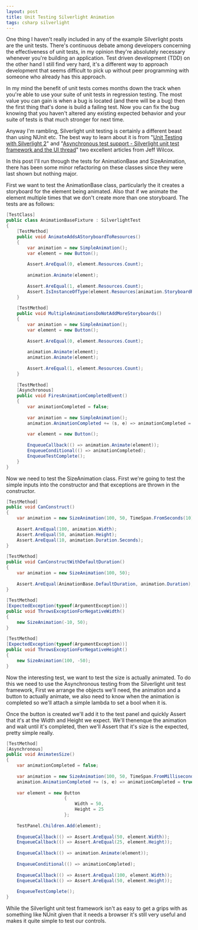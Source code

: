 ```yaml
---
layout: post
title: Unit Testing Silverlight Animation
tags: csharp silverlight
---
```


One thing I haven&#39;t really included in any of the example Silverlight
posts are the unit tests. There&#39;s continuous debate among developers
concerning the effectiveness of unit tests, in my opinion they&#39;re
absolutely necessary whenever you&#39;re building an application. Test
driven development (TDD) on the other hand I still find very hard, it&#39;s
a different way to approach development that seems difficult to pick up
without peer programming with someone who already has this approach.

In
my mind the benefit of unit tests comes months down the track when
you&#39;re able to use your suite of unit tests in regression testing. The
most value you can gain is when a bug is located (and there will be a
bug) then the first thing that&#39;s done is build a failing test. Now you
can fix the bug knowing that you haven&#39;t altered any existing expected
behavior and your suite of tests is that much stronger for next time.

Anyway I&#39;m rambling, Silverlight unit testing is certainly a different beast than using NUnit etc. The best way to learn about it is from &quot;[Unit Testing with Silverlight 2](http://www.jeff.wilcox.name/2008/03/silverlight2-unit-testing/)&quot; and &quot;[Asynchronous test support - Silverlight unit test framework and the UI thread](http://www.jeff.wilcox.name/2009/03/asynchronous-testing/)&quot; two excellent articles from Jeff Wilcox.

In this post I&#39;ll run through the tests for AnimationBase and SizeAnimation, there has been some minor refactoring on these classes since they were last shown but nothing major. 

First we want to test the AnimationBase
class, particularly the it creates a storyboard for the element being
animated. Also that if we animate the element multiple times that we
don&#39;t create more than one storyboard. The tests are as follows:

``` csharp
[TestClass]
public class AnimationBaseFixture : SilverlightTest
{
    [TestMethod]
    public void AnimateAddsAStoryboardToResources()
    {
        var animation = new SimpleAnimation();
        var element = new Button();
 
        Assert.AreEqual(0, element.Resources.Count);
 
        animation.Animate(element);
 
        Assert.AreEqual(1, element.Resources.Count);
        Assert.IsInstanceOfType(element.Resources[animation.StoryboardResourceKey], typeof(Storyboard));
    }
 
    [TestMethod]
    public void MultipleAnimationsDoNotAddMoreStoryboards()
    {
        var animation = new SimpleAnimation();
        var element = new Button();
 
        Assert.AreEqual(0, element.Resources.Count);
 
        animation.Animate(element);
        animation.Animate(element);
 
        Assert.AreEqual(1, element.Resources.Count);
    }
 
    [TestMethod]
    [Asynchronous]
    public void FiresAnimationCompletedEvent()
    {
        var animationCompleted = false;
 
        var animation = new SimpleAnimation();
        animation.AnimationCompleted += (s, e) => animationCompleted = true;
 
        var element = new Button();
 
        EnqueueCallback(() => animation.Animate(element));
        EnqueueConditional(() => animationCompleted);
        EnqueueTestComplete();
    }
}
```

Now we need to test the SizeAnimation class. First we&#39;re going to test the simple inputs into the constructor and that exceptions are thrown in the constructor.

``` csharp
[TestMethod]
public void CanConstruct()
{
    var animation = new SizeAnimation(100, 50, TimeSpan.FromSeconds(10));
 
    Assert.AreEqual(100, animation.Width);
    Assert.AreEqual(50, animation.Height);
    Assert.AreEqual(10, animation.Duration.Seconds);
}
 
[TestMethod]
public void CanConstructWithDefaultDuration()
{
    var animation = new SizeAnimation(100, 50);
 
    Assert.AreEqual(AnimationBase.DefaultDuration, animation.Duration);
}
 
[TestMethod]
[ExpectedException(typeof(ArgumentException))]
public void ThrowsExceptionForNegativeWidth()
{
    new SizeAnimation(-10, 50);
}
 
[TestMethod]
[ExpectedException(typeof(ArgumentException))]
public void ThrowsExceptionForNegativeHeight()
{
    new SizeAnimation(100, -50);
}
```

Now
the interesting test, we want to test the size is actually animated. To
do this we need to use the Asynchronous testing from the Silverlight
unit test framework, First we arrange the objects we&#39;ll need, the
animation and a button to actually animate, we also need to know when
the animation is completed so we&#39;ll attach a simple lambda to set a bool when it is. 

Once
the button is created we&#39;ll add it to the test panel and quickly Assert
that it&#39;s at the Width and Height we expect. We&#39;ll thenenque the animation and wait until it&#39;s completed, then we&#39;ll Assert that it&#39;s size is the expected, pretty simple really. 

``` csharp
[TestMethod]
[Asynchronous]
public void AnimatesSize()
{
    var animationCompleted = false;
 
    var animation = new SizeAnimation(100, 50, TimeSpan.FromMilliseconds(10));
    animation.AnimationCompleted += (s, e) => animationCompleted = true;
 
    var element = new Button
                      {
                          Width = 50,
                          Height = 25
                      };
 
    TestPanel.Children.Add(element);
 
    EnqueueCallback(() => Assert.AreEqual(50, element.Width));
    EnqueueCallback(() => Assert.AreEqual(25, element.Height));
 
    EnqueueCallback(() => animation.Animate(element));
 
    EnqueueConditional(() => animationCompleted);
 
    EnqueueCallback(() => Assert.AreEqual(100, element.Width));
    EnqueueCallback(() => Assert.AreEqual(50, element.Height));
 
    EnqueueTestComplete();
}
```

While the Silverlight unit test framework isn&#39;t as easy to get a grips with as something like NUnit given that it needs a browser it&#39;s still very useful and makes it quite simple to test our controls.

